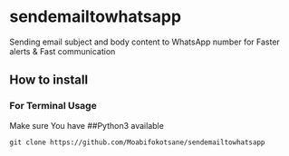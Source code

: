 # sendemailtowhatsapp
Sending email subject and body content to WhatsApp number for Faster alerts &amp; Fast communication 

## How to install 
### For Terminal Usage
Make sure You have ##Python3 available 
```linux
git clone https://github.com/Moabifokotsane/sendemailtowhatsapp
```
